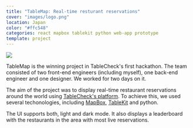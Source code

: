 ```yaml
---
title: "TableMap: Real-time resturant reservations"
cover: "images/logo.png"
location: Japan
color: "#ffc548"
categories: react mapbox tablekit python web-app prototype
template: project
---
```


![](/work/tablemap/images/1.png)

TableMap is the winning project in TableCheck's first hackathon. The team consisted of two front-end engineers (including myself), one back-end engineer and one designer. We worked for two days on it.

The aim of the project was to display real-time restaurant reservations around the world using [TableCheck's platform](https://tablecheck.com/en/join). To achieve this, we used several techonologies, including [MapBox](https://www.mapbox.com/), [TableKit](/tablekit) and python.

The UI supports both, light and dark mode. It also displays a leaderboard with the restaurants in the area with most live reservations.